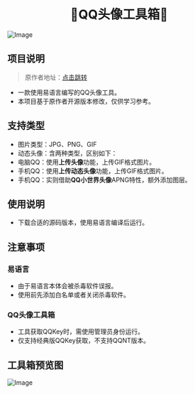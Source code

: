 <h1 align="center">🐧QQ头像工具箱🐧</h1>

![Image](https://raw.githubusercontent.com/Kuroba-Sayuki/FuLing-Resource/Master/StaticWallpapers/Horizontal/1668910586.png)

## 项目说明
>原作者地址：[点击跳转](https://bbs.125.la/thread-14818779-1-1.html)
- 一款使用易语言编写的QQ头像工具。
- 本项目基于原作者开源版本修改，仅供学习参考。

## 支持类型
- 图片类型：JPG、PNG、GIF
- 动态头像：含两种类型，区别如下：
- 电脑QQ：使用**上传头像**功能，上传GIF格式图片。
- 手机QQ：使用**上传动态头像**功能，上传GIF格式图片。
- 手机QQ：实则借助**QQ小世界头像**APNG特性，额外添加图层。

## 使用说明
- 下载合适的源码版本，使用易语言编译后运行。

## 注意事项
### 易语言
- 由于易语言本体会被杀毒软件误报。
- 使用前先添加白名单或者关闭杀毒软件。
### QQ头像工具箱
- 工具获取QQKey时，需使用管理员身份运行。
- 仅支持经典版QQKey获取，不支持QQNT版本。

## 工具箱预览图
![Image](https://raw.githubusercontent.com/Kuroba-Sayuki/QQAvatarTools/Master/Image/Preview.png)
